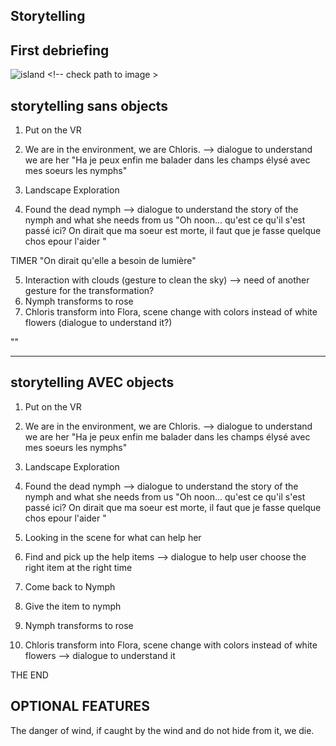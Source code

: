 ## Storytelling

## First debriefing

![island](./devlog-images/islands.JPG "island") <!-- check path to image >

## storytelling sans objects

1. Put on the VR
2. We are in the environment, we are Chloris. --> dialogue to understand we are her
   "Ha je peux enfin me balader dans les champs élysé avec mes soeurs les nymphs"

3. Landscape Exploration
4. Found the dead nymph --> dialogue to understand the story of the nymph and what she needs from us
   "Oh noon... qu'est ce qu'il s'est passé ici? On dirait que ma soeur est morte, il faut que je fasse quelque chos epour l'aider "

TIMER
"On dirait qu'elle a besoin de lumière"

5. Interaction with clouds (gesture to clean the sky) --> need of another gesture for the transformation?
6. Nymph transforms to rose
7. Chloris transform into Flora, scene change with colors instead of white flowers (dialogue to understand it?)

""

---

## storytelling AVEC objects

1. Put on the VR
2. We are in the environment, we are Chloris. --> dialogue to understand we are her
   "Ha je peux enfin me balader dans les champs élysé avec mes soeurs les nymphs"

3. Landscape Exploration
4. Found the dead nymph --> dialogue to understand the story of the nymph and what she needs from us
   "Oh noon... qu'est ce qu'il s'est passé ici? On dirait que ma soeur est morte, il faut que je fasse quelque chos epour l'aider "
5. Looking in the scene for what can help her
6. Find and pick up the help items --> dialogue to help user choose the right item at the right time
7. Come back to Nymph
8. Give the item to nymph
9. Nymph transforms to rose
10. Chloris transform into Flora, scene change with colors instead of white flowers --> dialogue to understand it

THE END

## OPTIONAL FEATURES

The danger of wind, if caught by the wind and do not hide from it, we die.
